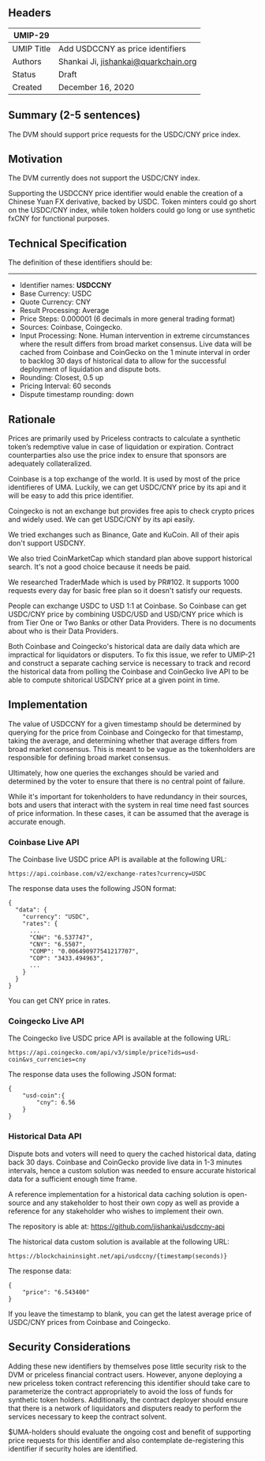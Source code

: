 ## Headers
| UMIP-29     |                                                                                                                                          |
|------------|------------------------------------------------------------------------------------------------------------------------------------------|
| UMIP Title | Add USDCCNY as price identifiers              |
| Authors    | Shankai Ji, jishankai@quarkchain.org |
| Status     | Draft                                                                                                                                  |
| Created    | December 16, 2020                                                                                                                           |

## Summary (2-5 sentences)
The DVM should support price requests for the USDC/CNY price index. 


## Motivation
The DVM currently does not support the USDC/CNY index.

Supporting the USDCCNY price identifier would enable the creation of a Chinese Yuan FX derivative, backed by USDC. Token minters could go short on the USDC/CNY index, while token holders could go long or use synthetic fxCNY for functional purposes.

## Technical Specification
The definition of these identifiers should be:

-----------------------------------------
- Identifier names: **USDCCNY**
- Base Currency: USDC
- Quote Currency: CNY
- Result Processing: Average
- Price Steps: 0.000001 (6 decimals in more general trading format)
- Sources: Coinbase, Coingecko.
- Input Processing: None. Human intervention in extreme circumstances where the result differs from broad market consensus. Live data will be cached from Coinbase and CoinGecko on the 1 minute interval in order to backlog 30 days of historical data to allow for the successful deployment of liquidation and dispute bots.
- Rounding: Closest, 0.5 up
- Pricing Interval: 60 seconds
- Dispute timestamp rounding: down


## Rationale
Prices are primarily used by Priceless contracts to calculate a synthetic token’s redemptive value in case of liquidation or expiration. Contract counterparties also use the price index to ensure that sponsors are adequately collateralized. 

Coinbase is a top exchange of the world. It is used by most of the price identifieres of UMA. Luckily, we can get USDC/CNY price by its api and it will be easy to add this price identifier.

Coingecko is not an exchange but provides free apis to check crypto prices and widely used. We can get USDC/CNY by its api easily.

We tried exchanges such as Binance, Gate and KuCoin. All of their apis don't support USDCNY.

We also tried CoinMarketCap which standard plan above support historical search. It's not a good choice because it needs be paid.

We researched TraderMade which is used by PR#102. It supports 1000 requests every day for basic free plan so it doesn't satisfy our requests.

People can exchange USDC to USD 1:1 at Coinbase. So Coinbase can get USDC/CNY price by combining USDC/USD and USD/CNY price which is from Tier One or Two Banks or other Data Providers. There is no documents about who is their Data Providers.

Both Coinbase and Coingecko's historical data are daily data which are impractical for liquidators or disputers. To fix this issue, we refer to UMIP-21 and construct a separate caching service is necessary to track and record the historical data from polling the Coinbase and CoinGecko live API to be able to compute shitorical USDCNY price at a given point in time.


## Implementation

The value of USDCCNY for a given timestamp should be determined by querying for the price from Coinbase and Coingecko for that timestamp, taking the average, and determining whether that average differs from broad market consensus. This is meant to be vague as the tokenholders are responsible for defining broad market consensus.

Ultimately, how one queries the exchanges should be varied and determined by the voter to ensure that there is no central point of failure.

While it's important for tokenholders to have redundancy in their sources, bots and users that interact with the system in real time need fast sources of price information. In these cases, it can be assumed that the average is accurate enough.

### Coinbase Live API

The Coinbase live USDC price API is available at the following URL:

```
https://api.coinbase.com/v2/exchange-rates?currency=USDC
```

The response data uses the following JSON format:
```
{
  "data": {
    "currency": "USDC",
    "rates": {
      ...
      "CNH": "6.537747",
      "CNY": "6.5507",
      "COMP": "0.006490977541217707",
      "COP": "3433.494963",
      ...
    }
  }
}

```
You can get CNY price in rates.

### Coingecko Live API

The Coingecko live USDC price API is available at the following URL:

```
https://api.coingecko.com/api/v3/simple/price?ids=usd-coin&vs_currencies=cny
```

The response data uses the following JSON format:
```
{
    "usd-coin":{
        "cny": 6.56 
    }
}

```

### Historical Data API
Dispute bots and voters will need to query the cached historical data, dating back 30 days. Coinbase and CoinGecko provide live data in 1-3 minutes intervals, hence a custom solution was needed to ensure accurate historical data for a sufficient enough time frame.

A reference implementation for a historical data caching solution is open-source and any stakeholder to host their own copy as well as provide a reference for any stakeholder who wishes to implement their own.

The repository is able at: https://github.com/jishankai/usdccny-api

The historical data custom solution is available at the following URL:

```
https://blockchaininsight.net/api/usdccny/{timestamp(seconds)}
```

The response data:
```
{
    "price": "6.543400"
}
```

If you leave the timestamp to blank, you can get the latest average price of USDC/CNY prices from Coinbase and Coingecko.

## Security Considerations
Adding these new identifiers by themselves pose little security risk to the DVM or priceless financial contract users. However, anyone deploying a new priceless token contract referencing this identifier should take care to parameterize the contract appropriately to avoid the loss of funds for synthetic token holders. Additionally, the contract deployer should ensure that there is a network of liquidators and disputers ready to perform the services necessary to keep the contract solvent.

 $UMA-holders should evaluate the ongoing cost and benefit of supporting price requests for this identifier and also contemplate de-registering this identifier if security holes are identified.
